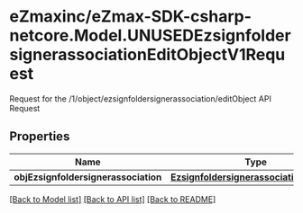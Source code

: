 # eZmaxinc/eZmax-SDK-csharp-netcore.Model.UNUSEDEzsignfoldersignerassociationEditObjectV1Request
Request for the /1/object/ezsignfoldersignerassociation/editObject API Request

## Properties

Name | Type | Description | Notes
------------ | ------------- | ------------- | -------------
**objEzsignfoldersignerassociation** | [**EzsignfoldersignerassociationRequest**](EzsignfoldersignerassociationRequest.md) |  | [optional] 

[[Back to Model list]](../README.md#documentation-for-models) [[Back to API list]](../README.md#documentation-for-api-endpoints) [[Back to README]](../README.md)

